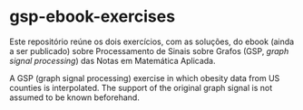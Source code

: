 # gsp-ebook-exercises

Este repositório reúne os dois exercícios, com as soluções, do ebook (ainda a ser publicado) sobre Processamento de Sinais sobre Grafos (GSP, _graph signal processing_) das Notas em Matemática Aplicada.

A GSP (graph signal processing) exercise in which obesity data from US counties is interpolated. The support of the original graph signal is not assumed to be known beforehand.
